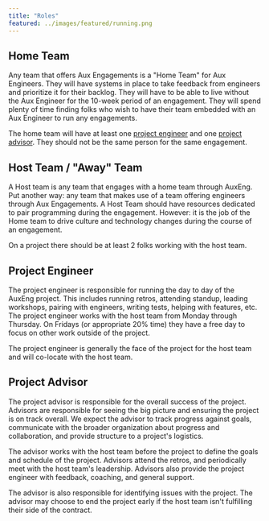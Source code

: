 ```yaml
---
title: "Roles"
featured: ../images/featured/running.png
---
```


## Home Team

Any team that offers Aux Engagements is a "Home Team" for Aux Engineers. They
will have systems in place to take feedback from engineers and prioritize it
for their backlog. They will have to be able to live without the Aux Engineer for the
10-week period of an engagement. They will spend plenty of time finding folks who wish
to have their team embedded with an Aux Engineer to run any engagements.

The home team will have at least one [project engineer](#project-engineer) and one
[project advisor](#project-advisor). They should not be the same person for the same
engagement.

## Host Team / "Away" Team

A Host team is any team that engages with a home team through AuxEng. Put another
way: any team that makes use of a team offering engineers through Aux
Engagements. A Host Team should have resources dedicated to pair programming
during the engagement. However: it is the job of the Home team to drive culture
and technology changes during the course of an engagement.

On a project there should be at least 2 folks working with the host team.

## Project Engineer

The project engineer is responsible for running the day to day of the AuxEng project.
This includes running retros, attending standup, leading workshops, pairing with
engineers, writing tests, helping with features, etc.
The project engineer works with the host team from Monday through Thursday.
On Fridays (or appropriate 20% time) they have a free day to focus on other work
outside of the project.

The project engineer is generally the face of the project for the host team and
will co-locate with the host team.

## Project Advisor

The project advisor is responsible for the overall success of the project.
Advisors are responsible for seeing the big picture and ensuring the project is
on track overall.
We expect the advisor to track progress against goals, communicate with
the broader organization about progress and collaboration, and provide structure
to a project's logistics.

The advisor works with the host team before the project to define the goals and
schedule of the project.
Advisors attend the retros, and periodically meet with the host team's leadership.
Advisors also provide the project engineer with feedback, coaching, and general support.

The advisor is also responsible for identifying issues with the project.
The advisor may choose to end the project early if the host team isn't fulfilling
their side of the contract.
